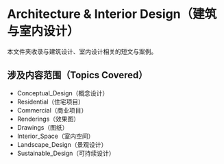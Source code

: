 # Architecture & Interior Design（建筑与室内设计）

本文件夹收录与建筑设计、室内设计相关的短文与案例。

## 涉及内容范围（Topics Covered）

- Conceptual_Design（概念设计）
- Residential（住宅项目）
- Commercial（商业项目）
- Renderings（效果图）
- Drawings（图纸）
- Interior_Space（室内空间）
- Landscape_Design（景观设计）
- Sustainable_Design（可持续设计） 